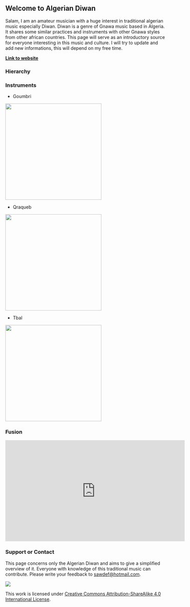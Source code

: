 ## Welcome to Algerian Diwan

Salam, I am an amateur musician with a huge interest in traditional algerian music especially Diwan. Diwan is a genre of Gnawa music based in Algeria. It shares some similar practices and instruments with other Gnawa styles from other african countries. This page will serve as an introductory source for everyone interesting in this music and culture. I will try to update and add new informations, this will depend on my free time.

**[Link to website](https://gridsof.github.io/diwan-dz/)**

### Hierarchy

### Instruments 

* Goumbri

<img src="https://i0.wp.com/www.culturealgerie.com/wp-content/uploads/2018/12/Maalem-Benaissa.jpg" width="300">
 
* Qraqueb

<img src="https://i.pinimg.com/originals/4f/4a/2f/4f4a2f7ff908ad4b3a71a145c27276b4.jpg" width="300">

* Tbal 

<img src="https://i.pinimg.com/736x/7a/7a/9c/7a7a9cbda9890c1989eea8995169ab37.jpg" width="300">

### Fusion

<iframe width="560" height="315" src="https://www.youtube.com/embed/pwHeaIIpAto" frameborder="0" allow="accelerometer; autoplay; clipboard-write; encrypted-media; gyroscope; picture-in-picture" allowfullscreen></iframe>

### Support or Contact

This page concerns only the Algerian Diwan and aims to give a simplified overview of it. Everyone with knowledge of this traditional music can contribute. Please write your feedback to sawdef@hotmail.com.  

<img src="https://i.creativecommons.org/l/by-sa/4.0/88x31.png">

This work is licensed under 
[Creative Commons Attribution-ShareAlike 4.0 International License](http://creativecommons.org/licenses/by-sa/4.0/).
